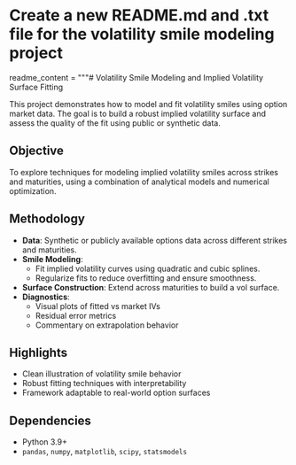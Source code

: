 # Create a new README.md and .txt file for the volatility smile modeling project

readme_content = """# Volatility Smile Modeling and Implied Volatility Surface Fitting

This project demonstrates how to model and fit volatility smiles using option market data. The goal is to build a robust implied volatility surface and assess the quality of the fit using public or synthetic data.

## Objective
To explore techniques for modeling implied volatility smiles across strikes and maturities, using a combination of analytical models and numerical optimization.

## Methodology
- **Data**: Synthetic or publicly available options data across different strikes and maturities.
- **Smile Modeling**:
  - Fit implied volatility curves using quadratic and cubic splines.
  - Regularize fits to reduce overfitting and ensure smoothness.
- **Surface Construction**: Extend across maturities to build a vol surface.
- **Diagnostics**:
  - Visual plots of fitted vs market IVs
  - Residual error metrics
  - Commentary on extrapolation behavior

## Highlights
- Clean illustration of volatility smile behavior
- Robust fitting techniques with interpretability
- Framework adaptable to real-world option surfaces

## Dependencies
- Python 3.9+
- `pandas`, `numpy`, `matplotlib`, `scipy`, `statsmodels`

